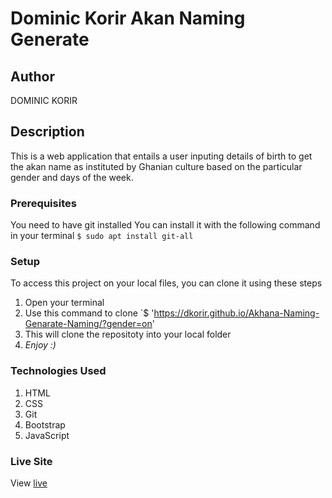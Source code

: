 # Dominic Korir Akan Naming Generate
## Author
DOMINIC KORIR
## Description
This is a web application that entails a user inputing details of birth to get the akan name as instituted by Ghanian culture based on the particular gender and days of the week.
### Prerequisites
You need to have git installed
You can install it with the following command in your terminal
`$ sudo apt install git-all`
### Setup
To access this project on your local files, you can clone it using these steps
1. Open your terminal
1. Use this command to clone `$  'https://dkorir.github.io/Akhana-Naming-Genarate-Naming/?gender=on'
1. This will clone the repositoty into your local folder
1. _Enjoy :)_
### Technologies Used
1. HTML
1. CSS
1. Git
1. Bootstrap
1. JavaScript
### Live Site
View [live](https://dkorir.github.io/Akhana-Naming-Genarate-Naming/?gender=on)